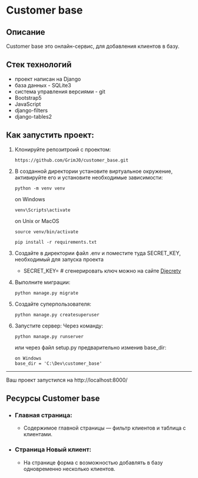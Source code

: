 # Customer base

## Описание

Customer base это онлайн-сервис, для добавления клиентов в базу.


## Стек технологий

- проект написан на Django
- база данных - SQLite3
- система управления версиями - git
- Bootstrap5
- JavaScript
- django-filters
- django-tables2

## Как запустить проект:

1) Клонируйте репозитроий с проектом:
   ```
   https://github.com/GrimJ0/customer_base.git
   ```
2) В созданной директории установите виртуальное окружение, активируйте его и установите необходимые зависимости:
   ```
   python -m venv venv
   ```
   on Windows 
   ```
   venv\Scripts\activate
   ```
   on Unix or MacOS
   ```
   source venv/bin/activate
   ```
   ```
   pip install -r requirements.txt
   ```
3) Создайте в директории файл .env и поместите туда SECRET_KEY, необходимый для запуска проекта
    - SECRET_KEY= # сгенерировать ключ можно на сайте [Djecrety](https://djecrety.ir/)


4) Выполните миграции:
   ```
   python manage.py migrate
   ```
5) Cоздайте суперпользователя:
   ```
   python manage.py createsuperuser
   ```
6) Запустите сервер:
   Через команду:
   ```
   python manage.py runserver
   ```
   или через файл setup.py предварительно изменив base_dir:

   ```
   on Windows
   base_dir = 'C:\Dev\customer_base'
   
   ```

__________________________________
Ваш проект запустился на http://localhost:8000/

## Ресурсы Customer base

- ### Главная страница:
    - Содержимое главной страницы — фильтр клиентов и таблица с клиентами.

- ### Страница Новый клиент:
    - На странице форма с возможностью добавлять в базу одновременно несколько клиентов.
